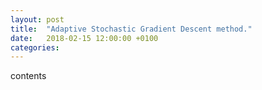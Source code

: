 ```yaml
---
layout: post
title:  "Adaptive Stochastic Gradient Descent method."
date:   2018-02-15 12:00:00 +0100
categories:
---
```


contents